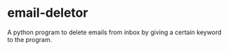 # email-deletor

A python program to delete emails from inbox by giving a certain keyword to the program.


